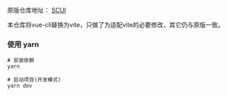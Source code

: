 原版仓库地址： [SCUI](https://gitee.com/lolicode/scui)

本仓库将vue-cli替换为vite，只做了为适配vite的必要修改，其它仍与原版一致。

### 使用 yarn
```
# 安装依赖
yarn

# 启动项目(开发模式)
yarn dev
```
